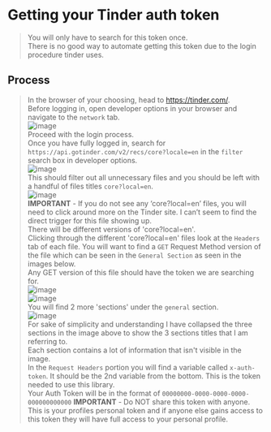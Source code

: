 # Getting your Tinder auth token
> You will only have to search for this token once.\
> There is no good way to automate getting this token due to the login procedure tinder uses.

## Process
> In the browser of your choosing, head to https://tinder.com/. \
> Before logging in, open developer options in your browser and navigate to the `network` tab. \
> ![image](https://user-images.githubusercontent.com/76274780/190454755-23cdd2e7-0137-47dd-99ea-254e69917693.png) \
> Proceed with the login process. \
> Once you have fully logged in, search for `https://api.gotinder.com/v2/recs/core?locale=en` in the `filter` search box in developer options. \
> ![image](https://user-images.githubusercontent.com/76274780/190454884-c7828fa5-f632-4016-9879-8c3296879d35.png)  \
> This should filter out all unnecessary files and you should be left with a handful of files titles `core?local=en`. \
> ![image](https://user-images.githubusercontent.com/76274780/190454997-fef35890-4b57-487c-b129-082916c96198.png) \
> **IMPORTANT** - If you do not see any ‘core?local=en’ files, you will need to click around more on the Tinder site. I can’t seem to find the direct trigger for this file showing up. \
> There will be different versions of 'core?local=en'. \
> Clicking through the different 'core?local=en' files look at the `Headers` tab of each file. You will want to find a `GET` Request Method version of the file which can be seen in the `General Section` as seen in the images below. \
> Any GET version of this file should have the token we are searching for. \
> ![image](https://user-images.githubusercontent.com/76274780/190456960-0d19b752-5a08-4bc1-a6cf-33ddc080118e.png) \
> ![image](https://user-images.githubusercontent.com/76274780/190456984-f074f9f4-3669-4e6b-8938-4506ed72698d.png) \
> You will find 2 more 'sections' under the `general` section.  \
> ![image](https://user-images.githubusercontent.com/76274780/190455807-66762e33-e15f-434e-b459-bbf936757aaa.png) \
> For sake of simplicity and understanding I have collapsed the three sections in the image above to show the 3 sections titles that I am referring to. \
> Each section contains a lot of information that isn't visible in the image. \
> In the `Request Headers` portion you will find a variable called `x-auth-token`. It should be the 2nd variable from the bottom. This is the token needed to use this library. \
> Your Auth Token will be in the format of `00000000-0000-0000-0000-000000000000`
> **IMPORTANT** - Do NOT share this token with anyone. This is your profiles personal token and if anyone else gains access to this token they will have full access to your personal profile.